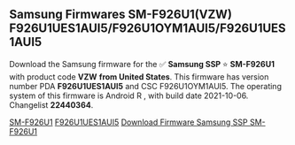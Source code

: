 <h2>Samsung Firmwares SM-F926U1(VZW) F926U1UES1AUI5/F926U1OYM1AUI5/F926U1UES1AUI5</h2>
Download the Samsung firmware for the ✅ <strong>Samsung SSP </strong> ⭐ <strong>SM-F926U1</strong> with product code <strong>VZW</strong> <strong> from United States</strong>. This firmware has version number PDA <strong>F926U1UES1AUI5</strong> and CSC F926U1OYM1AUI5. The operating system of this firmware is Android R , with build date 2021-10-06. Changelist <strong>22440364</strong>.


[SM-F926U1](https://samfirm.shop/samsung/model/SM-F926U1)
[F926U1UES1AUI5](https://samfirm.shop/samsung/pda/F926U1UES1AUI5)
[Download Firmware Samsung SSP SM-F926U1](https://samfirm.shop/samsung/firmware/462867)
